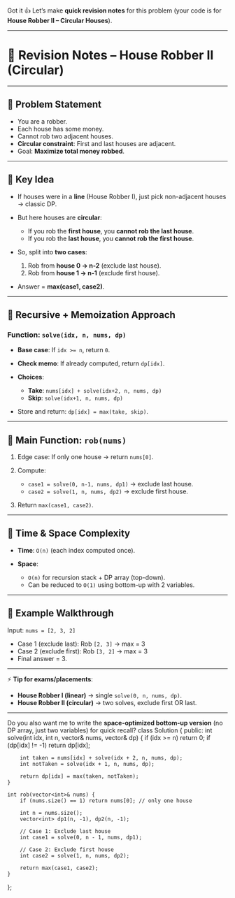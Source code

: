 Got it 👍 Let’s make **quick revision notes** for this problem (your code is for **House Robber II – Circular Houses**).

---

# 📝 Revision Notes – House Robber II (Circular)

---

## 🔹 Problem Statement

* You are a robber.
* Each house has some money.
* Cannot rob two adjacent houses.
* **Circular constraint**: First and last houses are adjacent.
* Goal: **Maximize total money robbed**.

---

## 🔹 Key Idea

* If houses were in a **line** (House Robber I), just pick non-adjacent houses → classic DP.
* But here houses are **circular**:

  * If you rob the **first house**, you **cannot rob the last house**.
  * If you rob the **last house**, you **cannot rob the first house**.
* So, split into **two cases**:

  1. Rob from **house 0 → n-2** (exclude last house).
  2. Rob from **house 1 → n-1** (exclude first house).
* Answer = **max(case1, case2)**.

---

## 🔹 Recursive + Memoization Approach

### Function: `solve(idx, n, nums, dp)`

* **Base case**: If `idx >= n`, return `0`.
* **Check memo**: If already computed, return `dp[idx]`.
* **Choices**:

  * **Take**: `nums[idx] + solve(idx+2, n, nums, dp)`
  * **Skip**: `solve(idx+1, n, nums, dp)`
* Store and return: `dp[idx] = max(take, skip)`.

---

## 🔹 Main Function: `rob(nums)`

1. Edge case: If only one house → return `nums[0]`.
2. Compute:

   * `case1 = solve(0, n-1, nums, dp1)` → exclude last house.
   * `case2 = solve(1, n, nums, dp2)` → exclude first house.
3. Return `max(case1, case2)`.

---

## 🔹 Time & Space Complexity

* **Time**: `O(n)` (each index computed once).
* **Space**:

  * `O(n)` for recursion stack + DP array (top-down).
  * Can be reduced to `O(1)` using bottom-up with 2 variables.

---

## 🔹 Example Walkthrough

Input: `nums = [2, 3, 2]`

* Case 1 (exclude last): Rob `[2, 3]` → max = 3
* Case 2 (exclude first): Rob `[3, 2]` → max = 3
* Final answer = 3.

---

⚡ **Tip for exams/placements**:

* **House Robber I (linear)** → single `solve(0, n, nums, dp)`.
* **House Robber II (circular)** → two solves, exclude first OR last.

---

Do you also want me to write the **space-optimized bottom-up version** (no DP array, just two variables) for quick recall?
class Solution {
public:
    int solve(int idx, int n, vector<int>& nums, vector<int>& dp) {
        if (idx >= n) return 0;
        if (dp[idx] != -1) return dp[idx];

        int taken = nums[idx] + solve(idx + 2, n, nums, dp);
        int notTaken = solve(idx + 1, n, nums, dp);

        return dp[idx] = max(taken, notTaken);
    }

    int rob(vector<int>& nums) {
        if (nums.size() == 1) return nums[0]; // only one house

        int n = nums.size();
        vector<int> dp1(n, -1), dp2(n, -1);

        // Case 1: Exclude last house
        int case1 = solve(0, n - 1, nums, dp1);

        // Case 2: Exclude first house
        int case2 = solve(1, n, nums, dp2);

        return max(case1, case2);
    }
};
